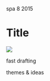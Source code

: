 <permalink>spa</permalink>
<month>8</month>
<year>2015</year>

# Title

![](/articles/artificial/images/chessboard-gen0.png)

<hidden>fast drafting</hidden>

<hidden>themes & ideas</hidden>